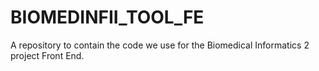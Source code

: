 # BIOMEDINFII_TOOL_FE
A repository to contain the code we use for the Biomedical Informatics 2 project Front End.
